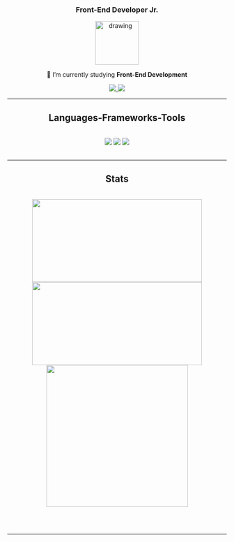 <h3 align="center">Front-End Developer Jr. </h3>

<div align="center">

<a href="#"><img src="https://i.giphy.com/fLdGXOAl9aqmB3pJkq.webp" alt="drawing" width="100"/></a>

 📘 I’m currently studying __Front-End Development__

 </div>
 
<div align="center"> 
  <a href="mailto:gustavonunesdemattos@outlook.com">
    <img src="https://img.shields.io/badge/Microsoft_Outlook-0078D4?style=for-the-badge&logo=microsoft-outlook&logoColor=white" />
  </a>
  <a href="https://www.linkedin.com/in/gustavo-nunes-945169217/" target="_blank">
    <img src="https://img.shields.io/badge/LinkedIn-0077B5?style=for-the-badge&logo=linkedin&logoColor=white" target="_blank" />
  </a>
</div>

 <hr/>
 
<h2 align="center"> Languages-Frameworks-Tools </h2>
<br/>
<div align="center">
  <img src="https://skillicons.dev/icons?i=vscode,git" />
  <img src="https://skillicons.dev/icons?i=javascript,nodejs" />
  <img src="https://skillicons.dev/icons?i=ts" /> <br>
</div>

<br/>
<hr/>

<h2 align="center"> Stats </h2>
<br>
<div align=center>
  <img width=390 height=190 src="https://github-readme-stats.vercel.app/api?username=Gustavo-Mattos11&theme=darcula&show_icons=true&hide_border=false&count_private=true" />
  <img width=390 height=190 src="https://github-readme-streak-stats.herokuapp.com/?user=Gustavo-Mattos11&theme=darcula&hide_border=false" />
  <br/>
  <img width=325 align="center" src="https://github-readme-stats.vercel.app/api/top-langs/?username=Gustavo-Mattos11&theme=darcula&show_icons=true&hide_border=false&layout=compact" />
</div>

<br/><br/>

<hr/>
